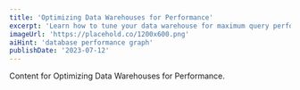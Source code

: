 ```yaml
---
title: 'Optimizing Data Warehouses for Performance'
excerpt: 'Learn how to tune your data warehouse for maximum query performance and cost-efficiency in a cloud environment.'
imageUrl: 'https://placehold.co/1200x600.png'
aiHint: 'database performance graph'
publishDate: '2023-07-12'
---
```


Content for Optimizing Data Warehouses for Performance.

